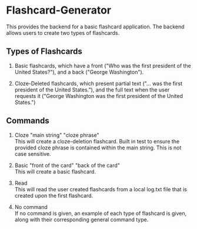 # Flashcard-Generator

This provides the backend for a basic flashcard application. The backend allows users to create two types of flashcards.

## Types of Flashcards
1. Basic flashcards, which have a front ("Who was the first president of the United States?"), and a back ("George Washington").

2. Cloze-Deleted flashcards, which present partial text ("... was the first president of the United States."), and the full text when the user requests it ("George Washington was the first president of the United States.")

## Commands

1. Cloze "main string" "cloze phrase"  
  This will create a cloze-deletion flashcard. Built in test to ensure the provided cloze phrase is contained within the main string. This is not case sensitive.

2. Basic "front of the card" "back of the card"  
  This will create a basic flashcard.

3. Read  
  This will read the user created flashcards from a local log.txt file that is created upon the first flashcard.

4. No command  
  If no command is given, an example of each type of flashcard is given, along with their corresponding general command type.